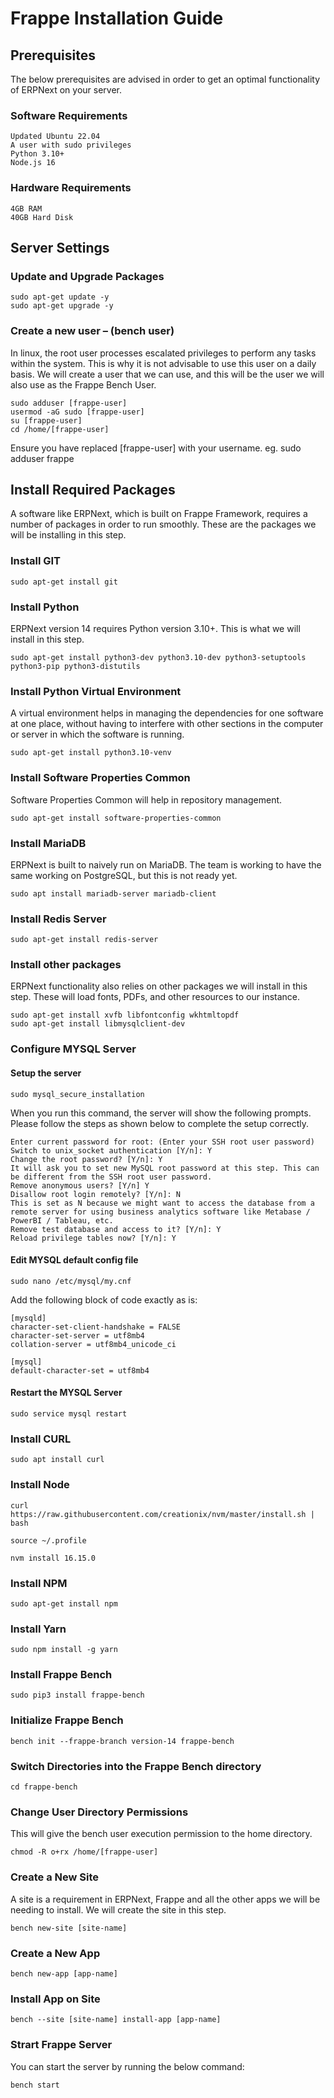 # Frappe Installation Guide

## Prerequisites

The below prerequisites are advised in order to get an optimal functionality of ERPNext on your server.
### Software Requirements

    Updated Ubuntu 22.04
    A user with sudo privileges
    Python 3.10+
    Node.js 16

### Hardware Requirements

    4GB RAM
    40GB Hard Disk

## Server Settings
### Update and Upgrade Packages
```
sudo apt-get update -y
sudo apt-get upgrade -y
```

### Create a new user – (bench user)

In linux, the root user processes escalated privileges to perform any tasks within the system. This is why it is not advisable to use this user on a daily basis. We will create a user that we can use, and this will be the user we will also use as the Frappe Bench User.
```
sudo adduser [frappe-user]
usermod -aG sudo [frappe-user]
su [frappe-user] 
cd /home/[frappe-user]
```
Ensure you have replaced [frappe-user] with your username. eg. sudo adduser frappe

## Install Required Packages


A software like ERPNext, which is built on Frappe Framework, requires a number of packages in order to run smoothly. These are the packages we will be installing in this step.

### Install GIT
```
sudo apt-get install git
```
### Install Python

ERPNext version 14 requires Python version 3.10+. This is what we will install in this step.
```
sudo apt-get install python3-dev python3.10-dev python3-setuptools python3-pip python3-distutils
```
### Install Python Virtual Environment

A virtual environment helps in managing the dependencies for one software at one place, without having to interfere with other sections in the computer or server in which the software is running.
```
sudo apt-get install python3.10-venv
```

### Install Software Properties Common

Software Properties Common will help in repository management.
```
sudo apt-get install software-properties-common
```
### Install MariaDB

ERPNext is built to naively run on MariaDB. The team is working to have the same working on PostgreSQL, but this is not ready yet.
```
sudo apt install mariadb-server mariadb-client
```
### Install Redis Server
```
sudo apt-get install redis-server
```
### Install other packages

ERPNext functionality also relies on other packages we will install in this step. These will load fonts, PDFs, and other resources to our instance.
```
sudo apt-get install xvfb libfontconfig wkhtmltopdf
sudo apt-get install libmysqlclient-dev
```
### Configure MYSQL Server
#### Setup the server
```
sudo mysql_secure_installation
```
When you run this command, the server will show the following prompts. Please follow the steps as shown below to complete the setup correctly.

    Enter current password for root: (Enter your SSH root user password)
    Switch to unix_socket authentication [Y/n]: Y
    Change the root password? [Y/n]: Y
    It will ask you to set new MySQL root password at this step. This can be different from the SSH root user password.
    Remove anonymous users? [Y/n] Y
    Disallow root login remotely? [Y/n]: N
    This is set as N because we might want to access the database from a remote server for using business analytics software like Metabase / PowerBI / Tableau, etc.
    Remove test database and access to it? [Y/n]: Y
    Reload privilege tables now? [Y/n]: Y

#### Edit MYSQL default config file
```
sudo nano /etc/mysql/my.cnf
```
Add the following block of code exactly as is:
```
[mysqld]
character-set-client-handshake = FALSE
character-set-server = utf8mb4
collation-server = utf8mb4_unicode_ci

[mysql]
default-character-set = utf8mb4
```
#### Restart the MYSQL Server
```
sudo service mysql restart
```
### Install CURL
```
sudo apt install curl
```
### Install Node
```
curl https://raw.githubusercontent.com/creationix/nvm/master/install.sh | bash

source ~/.profile

nvm install 16.15.0
```
### Install NPM
```
sudo apt-get install npm
```
### Install Yarn
```
sudo npm install -g yarn
```
### Install Frappe Bench
```
sudo pip3 install frappe-bench
```
### Initialize Frappe Bench
```
bench init --frappe-branch version-14 frappe-bench
```
### Switch Directories into the Frappe Bench directory
```
cd frappe-bench
```
### Change User Directory Permissions

This will give the bench user execution permission to the home directory.
```
chmod -R o+rx /home/[frappe-user]
```
### Create a New Site

A site is a requirement in ERPNext, Frappe and all the other apps we will be needing to install. We will create the site in this step.
```
bench new-site [site-name]
```
### Create a New App 

```
bench new-app [app-name]
```
### Install App on Site
```
bench --site [site-name] install-app [app-name]
```
### Strart Frappe Server
You can start the server by running the below command:
```
bench start
```
